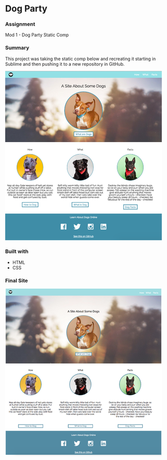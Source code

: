 # Dog Party

### Assignment
Mod 1 - Dog Party Static Comp

### Summary
This project was taking the static comp below and recreating it starting in Sublime and then pushing it to a new repository in GitHub.

![Dog Party Static Comp](./images/dog-party-static-comp.png)

### Built with
* HTML
* CSS

### Final Site

![Screenshot of final site recreation](./images/screenshot-dog-party-site-buttons-aligned.png)
